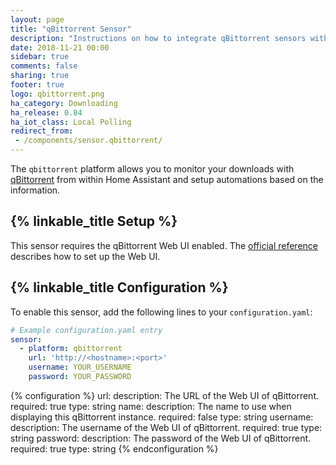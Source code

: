 ```yaml
---
layout: page
title: "qBittorrent Sensor"
description: "Instructions on how to integrate qBittorrent sensors within Home Assistant."
date: 2018-11-21 00:00
sidebar: true
comments: false
sharing: true
footer: true
logo: qbittorrent.png
ha_category: Downloading
ha_release: 0.84
ha_iot_class: Local Polling
redirect_from:
 - /components/sensor.qbittorrent/
---
```


The `qbittorrent` platform allows you to monitor your downloads with [qBittorrent](https://www.qbittorrent.org/) from within Home Assistant and setup automations based on the information.

## {% linkable_title Setup %}

This sensor requires the qBittorrent Web UI enabled. The [official reference](https://github.com/qbittorrent/qBittorrent/wiki#webui-related) describes how to set up the Web UI.

## {% linkable_title Configuration %}

To enable this sensor, add the following lines to your `configuration.yaml`:

```yaml
# Example configuration.yaml entry
sensor:
  - platform: qbittorrent
    url: 'http://<hostname>:<port>'
    username: YOUR_USERNAME
    password: YOUR_PASSWORD
```

{% configuration %}
url:
  description: The URL of the Web UI of qBittorrent.
  required: true
  type: string
name:
  description: The name to use when displaying this qBittorrent instance.
  required: false
  type: string
username:
  description: The username of the Web UI of qBittorrent.
  required: true
  type: string
password:
  description: The password of the Web UI of qBittorrent.
  required: true
  type: string
{% endconfiguration %}
